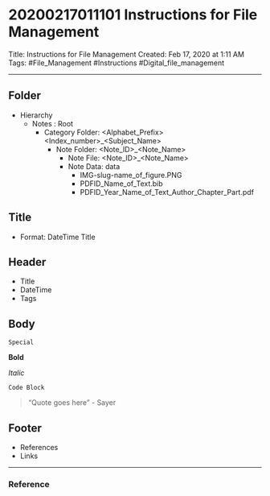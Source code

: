 # 20200217011101 Instructions for File Management

Title: Instructions for File Management
Created: Feb 17, 2020 at 1:11 AM
Tags: #File_Management #Instructions #Digital_file_management 

- - - -

## Folder
- Hierarchy
  - Notes : Root
    - Category Folder: <Alphabet_Prefix><Index_number>_<Subject_Name>
      - Note Folder: <Note_ID>_<Note_Name>
        - Note File: <Note_ID>_<Note_Name>
        - Note Data: data
            - IMG-slug-name_of_figure.PNG
            - PDFID_Name_of_Text.bib
            - PDFID_Year_Name_of_Text_Author_Chapter_Part.pdf
## Title
- Format: DateTime Title

## Header
- Title
- DateTime
- Tags

## Body
`Special`

**Bold**

*Italic*

```
Code Block
```

<!--Comment -->

> “Quote goes here” - Sayer  

<!-- 

Image Link ![Image Title](directory/image.png)
File Link [File_Name](./directory/filename.file_ext)

-->

## Footer
- References
- Links

- - - -

### Reference